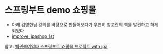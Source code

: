 # 스프링부트 demo 쇼핑몰
- 아래 김영한님 강의를 바탕으로 만들어보다가 우연히 참고란의 책을 발견하고 하게 되었다
- [improve_jpashop_1st](https://github.com/person3113/improve_jpashop_1st)

참고: [백견불여일타 스프링부트 쇼핑몰 프로젝트 with jpa](https://product.kyobobook.co.kr/detail/S000001624717)